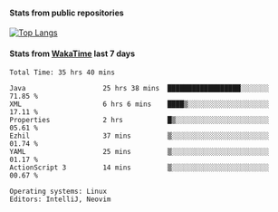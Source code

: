 #### Stats from public repositories

[![Top Langs](https://github-readme-stats.vercel.app/api/top-langs/?username=hyoghurt&layout=compact&exclude_repo=multiserver,docker_compose&langs_count=6)](https://github.com/anuraghazra/github-readme-stats)

#### Stats from [WakaTime](https://wakatime.com/@hyoghurt) last 7 days
<!--START_SECTION:waka-->

```text
Total Time: 35 hrs 40 mins

Java                   25 hrs 38 mins  ██████████████████░░░░░░░   71.85 %
XML                    6 hrs 6 mins    ████▒░░░░░░░░░░░░░░░░░░░░   17.11 %
Properties             2 hrs           █▒░░░░░░░░░░░░░░░░░░░░░░░   05.61 %
Ezhil                  37 mins         ▒░░░░░░░░░░░░░░░░░░░░░░░░   01.74 %
YAML                   25 mins         ▒░░░░░░░░░░░░░░░░░░░░░░░░   01.17 %
ActionScript 3         14 mins         ▒░░░░░░░░░░░░░░░░░░░░░░░░   00.67 %

Operating systems: Linux
Editors: IntelliJ, Neovim
```

<!--END_SECTION:waka-->
